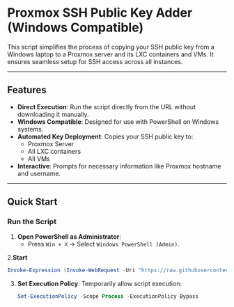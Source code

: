 # Proxmox SSH Public Key Adder (Windows Compatible)

This script simplifies the process of copying your SSH public key from a Windows laptop to a Proxmox server and its LXC containers and VMs. It ensures seamless setup for SSH access across all instances.

---

## Features
- **Direct Execution**: Run the script directly from the URL without downloading it manually.
- **Windows Compatible**: Designed for use with PowerShell on Windows systems.
- **Automated Key Deployment**: Copies your SSH public key to:
  - Proxmox Server
  - All LXC containers
  - All VMs
- **Interactive**: Prompts for necessary information like Proxmox hostname and username.

---

## Quick Start

### **Run the Script**
1. **Open PowerShell as Administrator**:
   - Press `Win + X` → Select `Windows PowerShell (Admin)`.

2.**Start**
```powershell
Invoke-Expression (Invoke-WebRequest -Uri "https://raw.githubusercontent.com/justmurty/proxmox-ssh_pub-add/refs/heads/win/prox_ssh_key_pub.ps1").Content
```

3. **Set Execution Policy**:
   Temporarily allow script execution:
   ```powershell
   Set-ExecutionPolicy -Scope Process -ExecutionPolicy Bypass
